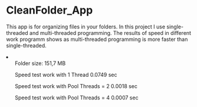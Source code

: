 <h1>CleanFolder_App</h1>
<p>
This app is for organizing files in your folders.
In this project I use single-threaded and multi-threaded programming.
The results of speed in different work programm shows as multi-threaded programming is more faster than single-threaded.
</p>
<li>
    <ul>Folder size: 151,7 MB</ul>
    <ul>Speed test work with 1 Thread 0.0749 sec</ul>
    <ul>Speed test work with Pool Threads = 2 0.0018 sec</ul>
    <ul>Speed test work with Pool Threads = 4 0.0007 sec</ul>
</li>
